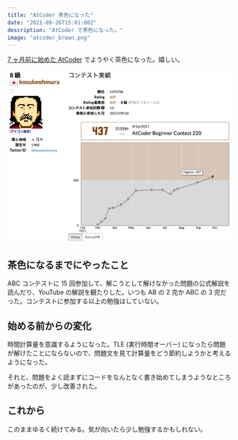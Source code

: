 ```yaml
---
title: "AtCoder 茶色になった"
date: "2021-09-26T15:01:00Z"
description: "AtCoder で茶色になった。"
image: "atcoder_brown.png"
---
```


[7 ヶ月前に始めた AtCoder](https://kosukeohmura.com/posts/202102280035/) でようやく茶色になった。嬉しい。

![ようやくたどり着いた](atcoder_brown.png)

## 茶色になるまでにやったこと

ABC コンテストに 15 回参加して、解こうとして解けなかった問題の公式解説を読んだり、YouTube の解説を観たりした。いつも AB の 2 完か ABC の 3 完だった。コンテストに参加する以上の勉強はしていない。

## 始める前からの変化

時間計算量を意識するようになった。TLE (実行時間オーバー) になったら問題が解けたことにならないので、問題文を見て計算量をどう節約しようかと考えるようになった。

それと、問題をよく読まずにコードをなんとなく書き始めてしまうようなところがあったのが、少し改善された。

## これから

このままゆるく続けてみる。気が向いたら少し勉強するかもしれない。
